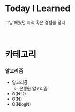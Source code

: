 # Today I Learned
그날 배웠던 지식 혹은 경험을 정리
<br><br><br>
# 카테고리

### 알고리즘
- 알고리즘
  - 은행원 알고리즘
- O(N^2)
- O(N)
- O(NlogN)